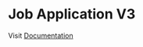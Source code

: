 # Job Application V3

Visit [Documentation](https://zircon-ball-12d.notion.site/Job-Application-Web-App-1771bb0c6837804b86ccd1560b19a4e3)